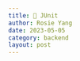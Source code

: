 ```yaml
---
title: 🍋 JUnit
author: Rosie Yang
date: 2023-05-05
category: backend
layout: post
---
```



<div style="padding:3px; margin:200px 0;"></div>   